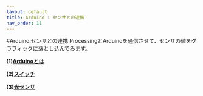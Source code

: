 ```yaml
---
layout: default
title: Arduino : センサとの連携
nav_order: 11
---
```


#Arduino:センサとの連携
ProcessingとArduinoを通信させて、センサの値をグラフィックに落とし込んでみます。

**(1)[Arduinoとは](https://fablabsendai.gitbooks.io/summer-electronics-2016/content/arduinoをはじめよう.html)**

**(2)[スイッチ](https://fablabsendai.gitbooks.io/summer-electronics-2016/content/スイッチに.html)**

**(3)[光センサ](https://fablabsendai.gitbooks.io/summer-electronics-2016/content/光で.html)**
